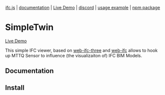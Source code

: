 <p align="center">
  <a href="https://ifcjs.github.io/info/">ifc.js</a>
  |
  <a href="https://ifcjs.github.io/info/docs/Guide/web-ifc-viewer/Introduction">documentation</a>
  |
  <a href="example/index.html">Live Demo</a>
  |
  <a href="https://discord.gg/FXfyR4XrKT">discord</a>
  |
  <a href="https://github.com/IFCjs/web-ifc-viewer/tree/master/example">usage example</a>
  |
  <a href="https://www.npmjs.com/package/web-ifc-viewer">npm package</a>
</p>

<h1>SimpleTwin</h1>

<a href="example/index.html">Live Demo</a>
 

This simple IFC viewer, based on [web-ifc-three](https://github.com/IFCjs/web-ifc-three) and [web-ifc](https://github.com/tomvandig/web-ifc) allows to hook up MTTQ Sensor to influence (the visualizaiton of) IFC BIM Models.


## Documentation

## Install

